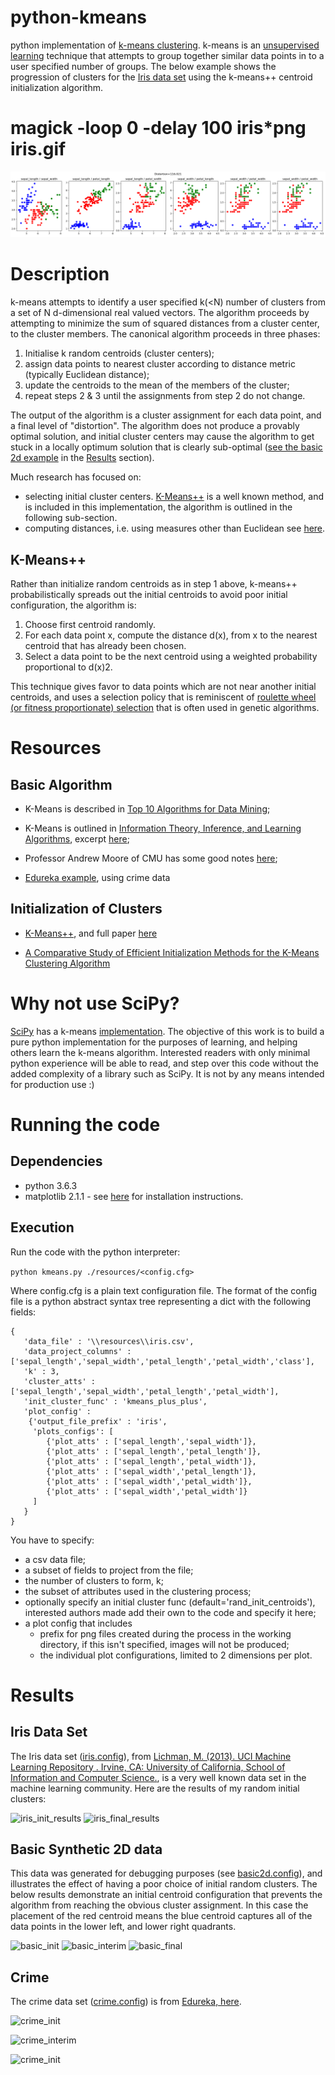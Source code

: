 # python-kmeans
python implementation of [k-means clustering](https://en.wikipedia.org/wiki/K-means_clustering). k-means is an [unsupervised learning](https://en.wikipedia.org/wiki/Unsupervised_learning) technique that attempts to group together similar data points in to a user specified number of groups. The below example shows the progression of clusters for the [Iris data set](http://archive.ics.uci.edu/ml) using the k-means++ centroid initialization algorithm.

# magick -loop 0 -delay 100 iris*png iris.gif
![results](results/iris.gif "Iris Example")

# Description
k-means attempts to identify a user specified k(<N) number of clusters from a set of N d-dimensional real valued vectors. The algorithm proceeds by attempting to minimize the sum of squared distances from a cluster center, to the cluster members. The canonical algorithm proceeds in three phases:

1. Initialise k random centroids (cluster centers);
2. assign data points to nearest cluster according to distance metric (typically Euclidean distance);
3. update the centroids to the mean of the members of the cluster;
4. repeat steps 2 & 3 until the assignments from step 2 do not change.

The output of the algorithm is a cluster assignment for each data point, and a final level of "distortion". The algorithm does not produce a provably optimal solution, and initial cluster centers may cause the algorithm to get stuck in a locally optimum solution that is clearly sub-optimal ([see the basic 2d example](#basic-synthetic-2d-data) in the [Results](#results) section). 

Much research has focused on:
+ selecting initial cluster centers. [K-Means++]((https://en.wikipedia.org/wiki/K-means%2B%2B)) is a well known method, and is included in this implementation, the algorithm is outlined in the following sub-section.
+ computing distances, i.e. using measures other than Euclidean see [here](http://citeseerx.ist.psu.edu/viewdoc/download?doi=10.1.1.403.4030&rep=rep1&type=pdf).

## K-Means++
Rather than initialize random centroids as in step 1 above, k-means++ probabilistically spreads out the initial centroids to avoid poor initial configuration, the algorithm is:

1. Choose first centroid randomly.
2. For each data point x, compute the distance d(x), from x to the nearest centroid that has already been chosen.
3. Select a data point to be the next centroid using a weighted probability proportional to d(x)2. 

This technique gives favor to data points which are not near another initial centroids, and uses a selection policy that is reminiscent of [roulette wheel (or fitness proportionate) selection](https://en.wikipedia.org/wiki/Fitness_proportionate_selection) that is often used in genetic algorithms.

# Resources
## Basic Algorithm 
+ K-Means is described in [Top 10 Algorithms for Data Mining](https://atasehir.bel.tr/Content/Yuklemeler/Dokuman/Dokuman3_4.pdf);

+ K-Means is outlined in [Information Theory, Inference, and Learning Algorithms](http://www.inference.org.uk/mackay/itila/book.html), excerpt [here](http://www.inference.org.uk/mackay/itprnn/ps/284.292.pdf);

+ Professor Andrew Moore of CMU has some good notes [here](https://www.autonlab.org/_media/tutorials/kmeans11.pdf);

+ [Edureka example](https://www.edureka.co/blog/implementing-kmeans-clustering-on-the-crime-dataset/), using crime data

## Initialization of Clusters
+ [K-Means++](https://en.wikipedia.org/wiki/K-means%2B%2B), and full paper [here](http://ilpubs.stanford.edu:8090/778/1/2006-13.pdf)

+ [A Comparative Study of Efficient Initialization Methods for the K-Means
Clustering Algorithm](https://arxiv.org/pdf/1209.1960.pdf)

# Why not use SciPy?
[SciPy](https://scipy.org/) has a k-means [implementation](https://docs.scipy.org/doc/scipy/reference/cluster.vq.html). The objective of this work is to build a pure python implementation for the purposes of learning, and helping others learn the k-means algorithm. Interested readers with only minimal python experience will be able to read, and step over this code without the added complexity of a library such as SciPy. It is not by any means intended for production use :)

# Running the code
## Dependencies
+ python 3.6.3
+ matplotlib 2.1.1 - see [here](https://matplotlib.org/users/installing.html) for installation instructions.

## Execution
Run the code with the python interpreter: 

```python kmeans.py ./resources/<config.cfg>```

Where config.cfg is a plain text configuration file. The format of the config file is a python abstract syntax tree representing a dict with the following fields:

```
{
   'data_file' : '\\resources\\iris.csv',
   'data_project_columns' : ['sepal_length','sepal_width','petal_length','petal_width','class'],
   'k' : 3,
   'cluster_atts' : ['sepal_length','sepal_width','petal_length','petal_width'],
   'init_cluster_func' : 'kmeans_plus_plus',
   'plot_config' :
    {'output_file_prefix' : 'iris',
     'plots_configs': [
        {'plot_atts' : ['sepal_length','sepal_width']},
        {'plot_atts' : ['sepal_length','petal_length']},
        {'plot_atts' : ['sepal_length','petal_width']},
        {'plot_atts' : ['sepal_width','petal_length']},
        {'plot_atts' : ['sepal_width','petal_width']},
        {'plot_atts' : ['sepal_width','petal_width']}
     ]
   }
}
```

You have to specify:
 + a csv data file;
 + a subset of fields to project from the file;
 + the number of clusters to form, k;
 + the subset of attributes used in the clustering process;
 + optionally specify an initial cluster func (default='rand_init_centroids'), interested authors made add their own to the code and specify it here;
 + a plot config that includes
    + prefix for png files created during the process in the working directory, if this isn't specified, images will not be produced;
    + the individual plot configurations, limited to 2 dimensions per plot.

# Results

## Iris Data Set
The Iris data set ([iris.config](resources/iris.config)), from [Lichman, M. (2013). UCI Machine Learning Repository . Irvine, CA: University of California, School of Information and Computer Science.](http://archive.ics.uci.edu/ml), is a very well known data set in the machine learning community. Here are the results of my random initial clusters:

![iris_init_results](https://github.com/tofti/python-kmeans/blob/master/results/iris0.png "Iris Initial")
![iris_final_results](https://github.com/tofti/python-kmeans/blob/master/results/iris11.png "Iris Final")

## Basic Synthetic 2D data
This data was generated for debugging purposes (see [basic2d.config](resources/basic2d.config)), and illustrates the effect of having a poor choice of initial random clusters. The below results demonstrate an initial centroid configuration that prevents the algorithm from reaching the obvious cluster assignment. In this case the placement of the red centroid means the blue centroid captures all of the data points in the lower left, and lower right quadrants.

![basic_init](results/basic_clustering0.png "Basic Initial")
![basic_interim](https://github.com/tofti/python-kmeans/blob/master/results/basic_clustering1.png "Basic Interim")
![basic_final](https://github.com/tofti/python-kmeans/blob/master/results/basic_clustering2.png "Basic Interim")

## Crime
The crime data set ([crime.config](resources/crime.config)) is from [Edureka, here](https://www.edureka.co/blog/implementing-kmeans-clustering-on-the-crime-dataset/).

![crime_init](results/crime_clustering0.png "Crime Initial")

![crime_interim](results/crime_clustering4.png "Crime Interim")

![crime_init](results/crime_clustering8.png "Crime Final")
    


